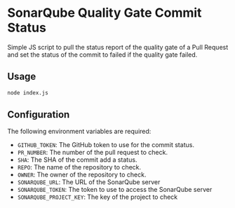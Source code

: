 # SonarQube Quality Gate Commit Status

Simple JS script to pull the status report of the quality gate of a Pull Request
and set the status of the commit to failed if the quality gate failed.

## Usage

```bash
node index.js
```

## Configuration

The following environment variables are required:

* `GITHUB_TOKEN`: The GitHub token to use for the commit status.
* `PR_NUMBER`: The number of the pull request to check.
* `SHA`: The SHA of the commit add a status.
* `REPO`: The name of the repository to check.
* `OWNER`: The owner of the repository to check.
* `SONARQUBE_URL`: The URL of the SonarQube server
* `SONARQUBE_TOKEN`: The token to use to access the SonarQube server
* `SONARQUBE_PROJECT_KEY`: The key of the project to check
